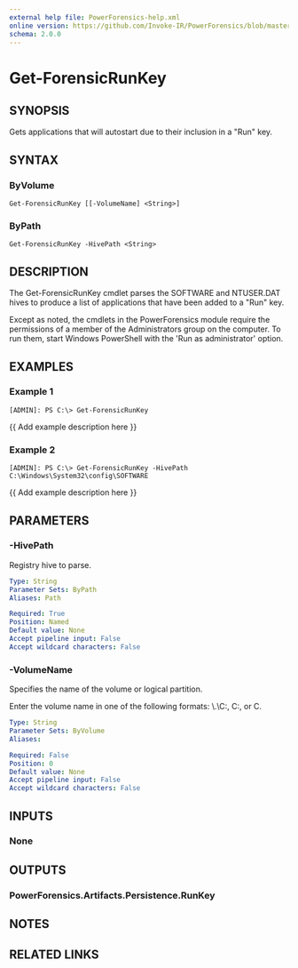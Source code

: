 ```yaml
---
external help file: PowerForensics-help.xml
online version: https://github.com/Invoke-IR/PowerForensics/blob/master/Modules/PowerForensics/docs/Get-ForensicRunKey.md
schema: 2.0.0
---
```


# Get-ForensicRunKey

## SYNOPSIS
Gets applications that will autostart due to their inclusion in a "Run" key.

## SYNTAX

### ByVolume
```
Get-ForensicRunKey [[-VolumeName] <String>]
```

### ByPath
```
Get-ForensicRunKey -HivePath <String>
```

## DESCRIPTION
The Get-ForensicRunKey cmdlet parses the SOFTWARE and NTUSER.DAT hives to produce a list of applications that have been added to a "Run" key.

Except as noted, the cmdlets in the PowerForensics module require the permissions of a member of the Administrators group on the computer. To run them, start Windows PowerShell with the 'Run as administrator' option.

## EXAMPLES

### Example 1
```
[ADMIN]: PS C:\> Get-ForensicRunKey
```

{{ Add example description here }}

### Example 2
```
[ADMIN]: PS C:\> Get-ForensicRunKey -HivePath C:\Windows\System32\config\SOFTWARE
```

{{ Add example description here }}

## PARAMETERS

### -HivePath
Registry hive to parse.

```yaml
Type: String
Parameter Sets: ByPath
Aliases: Path

Required: True
Position: Named
Default value: None
Accept pipeline input: False
Accept wildcard characters: False
```

### -VolumeName
Specifies the name of the volume or logical partition.

Enter the volume name in one of the following formats: \\.\C:, C:, or C.

```yaml
Type: String
Parameter Sets: ByVolume
Aliases: 

Required: False
Position: 0
Default value: None
Accept pipeline input: False
Accept wildcard characters: False
```

## INPUTS

### None


## OUTPUTS

### PowerForensics.Artifacts.Persistence.RunKey

## NOTES

## RELATED LINKS

